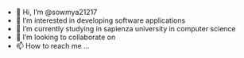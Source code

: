 - 👋 Hi, I’m @sowmya21217
- 👀 I’m interested in  developing software applications
- 🌱 I’m currently studying in sapienza university in computer science
- 💞️ I’m looking to collaborate on 
- 📫 How to reach me ...

<!---
sowmya21217/sowmya21217 is a ✨ special ✨ repository because its `README.md` (this file) appears on your GitHub profile.
You can click the Preview link to take a look at your changes.
--->
